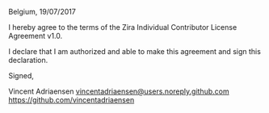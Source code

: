 Belgium, 19/07/2017

I hereby agree to the terms of the Zira Individual Contributor License
Agreement v1.0.

I declare that I am authorized and able to make this agreement and sign this
declaration.

Signed,

Vincent Adriaensen vincentadriaensen@users.noreply.github.com https://github.com/vincentadriaensen
